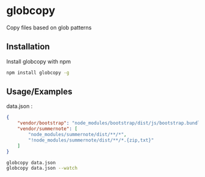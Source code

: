 
# globcopy

Copy files based on glob patterns


## Installation

Install globcopy with npm

```bash
npm install globcopy -g
```

## Usage/Examples

data.json :
```json
{
    "vendor/bootstrap": "node_modules/bootstrap/dist/js/bootstrap.bundle.*",
    "vendor/summernote": [
        "node_modules/summernote/dist/**/*",
        "!node_modules/summernote/dist/**/*.{zip,txt}"
    ]
}
```
```bash
globcopy data.json
globcopy data.json --watch
```
